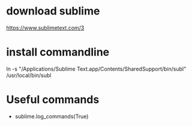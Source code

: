 # download sublime
https://www.sublimetext.com/3

# install commandline
ln -s "/Applications/Sublime Text.app/Contents/SharedSupport/bin/subl" /usr/local/bin/subl

# Useful commands
- sublime.log_commands(True)